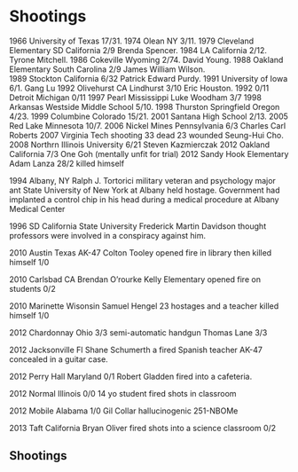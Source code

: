 # Shootings
1966 University of Texas 17/31. 
1974 Olean NY 3/11. 
1979 Cleveland Elementary SD California 2/9 Brenda Spencer. 
1984 LA California 2/12. Tyrone Mitchell. 
1986 Cokeville Wyoming 2/74. David Young. 
1988 Oakland Elementary South Carolina 2/9 James William Wilson.  
1989 Stockton California 6/32 Patrick Edward Purdy. 
1991 University of Iowa 6/1. Gang Lu
1992 Olivehurst CA Lindhurst 3/10 Eric Houston. 
1992 0/11 Detroit Michigan 0/11
1997 Pearl Mississippi Luke Woodham 3/7
1998 Arkansas Westside Middle School 5/10. 
1998 Thurston Springfield Oregon  4/23. 
1999 Columbine Colorado 15/21. 
2001 Santana High School 2/13. 
2005 Red Lake Minnesota 10/7. 
2006 Nickel Mines Pennsylvania 6/3 Charles Carl Roberts 
2007 Virginia Tech shooting 33 dead 23 wounded Seung-Hui Cho.  
2008 Northrn Illinois University 6/21 Steven Kazmierczak
2012 Oakland California 7/3 One Goh (mentally unfit for trial)
2012 Sandy Hook Elementary Adam Lanza 28/2 killed himself



1994 Albany, NY Ralph J. Tortorici military veteran and psychology major ant State University of New York at Albany held hostage. Government had implanted a control chip in his head during a medical procedure at Albany Medical Center

1996 SD California State University Frederick Martin Davidson thought professors were involved in a conspiracy against him.

2010 Austin Texas AK-47 Colton Tooley opened fire in library then killed himself 1/0

2010 Carlsbad CA Brendan O’rourke Kelly Elementary opened fire on students 0/2

2010 Marinette Wisonsin Samuel Hengel 23 hostages and a teacher  killed himself 1/0

2012 Chardonnay Ohio 3/3 semi-automatic handgun Thomas Lane 3/3

2012 Jacksonville Fl Shane Schumerth a fired Spanish teacher AK-47 concealed in a guitar case.

2012 Perry Hall Maryland 0/1 Robert Gladden fired into a cafeteria.

2012 Normal Illinois 0/0 14 yo student fired shots in classroom

2012 Mobile Alabama 1/0 Gil Collar hallucinogenic 251-NBOMe

2013 Taft California Bryan Oliver fired shots into a science classroom 0/2
## Shootings
